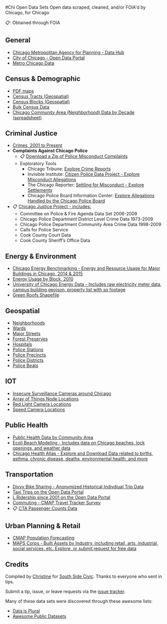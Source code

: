 #Chi Open Data Sets
Open data scraped, cleaned, and/or FOIA'd by Chicago, for Chicago

:clipboard:: Obtained through FOIA

## General
- [Chicago Metropolitan Agency for Planning - Data Hub](https://datahub.cmap.illinois.gov/group)
- [City of Chicago - Open Data Portal](https://data.cityofchicago.org/)
- [Metro Chicago Data](https://www.metrochicagodata.org/)
  
## Census & Demographic
- [PDF maps](https://www.cityofchicago.org/city/en/depts/doit/supp_info/census_maps.html)
- [Census Tracts (Geospatial)](https://data.cityofchicago.org/Facilities-Geographic-Boundaries/Boundaries-Census-Tracts-2010/5jrd-6zik)
- [Census Blocks (Geospatial)](https://data.cityofchicago.org/Facilities-Geographic-Boundaries/Boundaries-Census-Blocks-2010/mfzt-js4n)
- [Bulk Census Data](http://census.ire.org/data/bulkdata.html)
- [Chicago Community Area (Neighborhood) Data by Decade (spreadsheet)](http://www.robparal.com/ChicagoCommunityAreaData.html)

## Criminal Justice
- [Crimes, 2001 to Present](https://data.cityofchicago.org/Public-Safety/Crimes-2001-to-present/ijzp-q8t2)
- **Complaints Against Chicago Police**
  - :clipboard: [Download a Zip of Police Misconduct Complaints](http://j.mp/chicagopolicemisconductdata)
  - Exploratory Tools
    - Chicago Tribune: [Explore Crime Reports](http://crime.chicagotribune.com/)
    - Invisible Institute: [Citizen Police Data Project - Explore Misconduct Allegations](http://cpdb.co)
    - The Chicago Reporter: [Settling for Misconduct - Explore Settlements](http://projects.chicagoreporter.com/settlements/search/cases)
    - Chicago Police Board Information Center: [Explore Allegations Handled by the Chicago Police Board](http://www.chicagojustice.org/2017/01/21/foia-seeking-cpd-crime-incident-data/)
- :clipboard: [Chicago Justice Project - includes:](http://www.chicagojustice.org/open-data/)
    - Committee on Police & Fire Agenda Data Set 2006-2009
    - Chicago Police Department District Level Crime Data 1973-2009
    - Chicago Police Department Community Area Crime Data 1998-2009
    - Calls for Police Service
    - Cook County Court Data
    - Cook County Sheriff’s Office Data

## Energy & Environment 
- [Chicago Energy Benchmarking - Energy and Resource Usage for Major Buildings in Chicago, 2014 & 2015](https://data.cityofchicago.org/Environment-Sustainable-Development/Chicago-Energy-Benchmarking/xq83-jr8c)
- [Energy Usage by Block, 2010](https://data.cityofchicago.org/Environment-Sustainable-Development/Energy-Usage-2010/8yq3-m6wp)
- [University of Chicago Energy Data - Includes raw electricity meter data, campus building geojson, property list with sq footage](http://www.rdcep.org/campus-as-a-lab-data/)
- [Green Roofs Shapefile](https://data.cityofchicago.org/Environment-Sustainable-Development/Green-Roofs-Shapefile/6mep-ry2s)

## Geospatial
- [Neighborhoods](https://data.cityofchicago.org/Facilities-Geographic-Boundaries/Boundaries-Neighborhoods/9wp7-iasj)
- [Wards](https://data.cityofchicago.org/Facilities-Geographic-Boundaries/Ward-Precincts/sgsc-bb4n)
- [Major Streets](https://data.cityofchicago.org/Transportation/Major-Streets/ueqs-5wr6)
- [Forest Preserves](https://data.cityofchicago.org/Parks-Recreation/Forest-Preserves-Chicago/je6f-7464)
- [Hospitals](https://data.cityofchicago.org/Health-Human-Services/Hospitals-Chicago/ucpz-2r55)
- [Police Stations](https://data.cityofchicago.org/Public-Safety/Police-Stations-Shapefiles/tc9m-x6u6)
- [Police Precincts](https://data.cityofchicago.org/Facilities-Geographic-Boundaries/Precincts-current-/uvpq-qeeq)
- [Police Districts](https://data.cityofchicago.org/Public-Safety/Boundaries-Police-Districts/4dt9-88ua)
- [Police Beats](https://data.cityofchicago.org/Public-Safety/Boundaries-Police-Beats-current-/aerh-rz74)

## IOT
- [Insecure Surveillance Cameras around Chicago](https://www.insecam.org/en/bycity/Chicago/)
- [Array of Things Node Locations](https://arrayofthings.github.io/node-locations.html)
- [Red Light Camera Locations](https://data.cityofchicago.org/Transportation/Red-Light-Camera-Locations/thvf-6diy)
- [Speed Camera Locations](https://data.cityofchicago.org/Transportation/Speed-Camera-Locations/4i42-qv3h)

## Public Health
- [Public Health Data by Community Area](https://data.cityofchicago.org/Health-Human-Services/Public-Health-Statistics-Selected-public-health-in/iqnk-2tcu)
- [Ecoli Beach Modeling - Includes data on Chicago beaches, lock openings, and weather data](https://github.com/Chicago/e-coli-beach-predictions/tree/master/CSVs)
- [Chicago Health Atlas - Explore and Download Data related to births, asthma, chronic disease, deaths, environmental health, and more](http://www.chicagohealthatlas.org/map)

## Transportation
- [Divvy Bike Sharing - Anonymized Historical Indivdiual Trip Data](https://www.divvybikes.com/system-data)
- [Taxi Trips on the Open Data Portal](https://data.cityofchicago.org/Transportation/Taxi-Trips-Dashboard/spcw-brbq)
- [L Ridership since 2001 on the Open Data Portal](https://data.cityofchicago.org/Transportation/CTA-Ridership-L-Station-Entries-Daily-Totals/5neh-572f)
- [Commuting - CMAP Travel Tracker Survey](http://www.cmap.illinois.gov/data/transportation/travel-tracker-survey)
- :clipboard: [CTA Passenger Counts Data](https://www.moomers.org/foia/cta-passenger-counts-data/)

## Urban Planning & Retail
- [CMAP Population Forecasting](http://www.cmap.illinois.gov/data/demographics/population-forecast)
- [MAPS Corps - Built Assets by Industry, including retail, arts, industrial, social services, etc. Explore, or submit request for free data](https://mapscorps.org/Map/Chicago)

## Credits
Compiled by [Christine](https://github.com/cszc) for [South Side Civic](www.southsidecivic.net). Thanks to everyone who sent in tips. 

Submit a tip, issue, or leave requests via the [issue tracker](https://github.com/southsidecivic/open-data-sets/issues). 

Many of these data sets were discovered through these awesome lists:
- [Data is Plural](https://docs.google.com/spreadsheets/d/1wZhPLMCHKJvwOkP4juclhjFgqIY8fQFMemwKL2c64vk/edit#gid=0)
- [Awesome Public Datasets](https://github.com/caesar0301/awesome-public-datasets)
